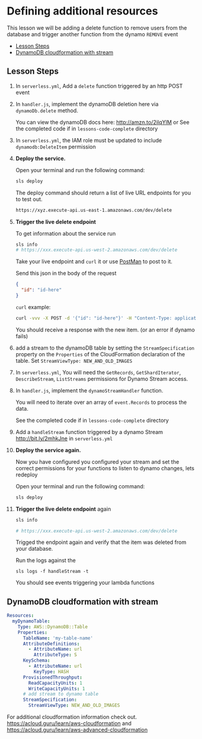 # Defining additional resources

This lesson we will be adding a delete function to remove users from the database and trigger another function from the dynamo `REMOVE` event

- [Lesson Steps](#lesson-steps)
- [DynamoDB cloudformation with stream](#dynamodb-cloudformation-with-stream)

## Lesson Steps

1. In `serverless.yml`, Add a `delete` function triggered by an http POST event

2. In `handler.js`, implement the dynamoDB deletion here via `dynamoDb.delete` method.

      You can view the dynamoDB docs here: http://amzn.to/2ilqYlM or See the completed code if in `lessons-code-complete` directory

3. In `serverless.yml`, the IAM role must be updated to include `dynamodb:DeleteItem` permission

4. **Deploy the service.**

    Open your terminal and run the following command:

    ```bash
    sls deploy
    ```

    The deploy command should return a list of live URL endpoints for you to test out.

    ```bash
    https://xyz.execute-api.us-east-1.amazonaws.com/dev/delete
    ```

5. **Trigger the live delete endpoint**

    To get information about the service run
    ```bash
    sls info
    # https://xxx.execute-api.us-west-2.amazonaws.com/dev/delete
    ```

    Take your live endpoint and `curl` it or use [PostMan](https://www.getpostman.com) to post to it.

    Send this json in the body of the request
    ```json
    {
      "id": "id-here"
    }
    ```

    `curl` example:
    ```bash
    curl -vvv -X POST -d '{"id": "id-here"}' -H "Content-Type: application/json" https://xxx.execute-api.us-west-2.amazonaws.com/dev/delete
    ```

    You should receive a response with the new item. (or an error if dynamo fails)

6. add a stream to the dynamoDB table by setting the `StreamSpecification` property on the `Properties` of the CloudFormation declaration of the table. Set `StreamViewType: NEW_AND_OLD_IMAGES`

7. In `serverless.yml`, You will need the `GetRecords`, `GetShardIterator`, `DescribeStream`, `ListStreams` permissions for Dynamo Stream access.

8. In `handler.js`, implement the `dynamoStreamHandler` function.

    You will need to iterate over an array of `event.Records` to process the data.

    See the completed code if in `lessons-code-complete` directory

8. Add a `handleStream` function triggered by a dynamo Stream http://bit.ly/2mhkJne in `serverless.yml`

9. **Deploy the service again.**

    Now you have configured you configured your stream and set the correct permissions for your functions to listen to dynamo changes, lets redeploy

    Open your terminal and run the following command:

    ```bash
    sls deploy
    ```

10. **Trigger the live delete endpoint** again

    ```bash
    sls info

    # https://xxx.execute-api.us-west-2.amazonaws.com/dev/delete
    ```

    Trigged the endpoint again and verify that the item was deleted from your database.

    Run the logs against the
    ```
    sls logs -f handleStream -t
    ```

    You should see events triggering your lambda functions

## DynamoDB cloudformation with stream

```yml
Resources:
  myDynamoTable:
    Type: AWS::DynamoDB::Table
    Properties:
      TableName: 'my-table-name'
      AttributeDefinitions:
        - AttributeName: url
          AttributeType: S
      KeySchema:
        - AttributeName: url
          KeyType: HASH
      ProvisionedThroughput:
        ReadCapacityUnits: 1
        WriteCapacityUnits: 1
      # add stream to dynamo table
      StreamSpecification:
        StreamViewType: NEW_AND_OLD_IMAGES
```

For additional cloudformation information check out. https://acloud.guru/learn/aws-cloudformation and https://acloud.guru/learn/aws-advanced-cloudformation

